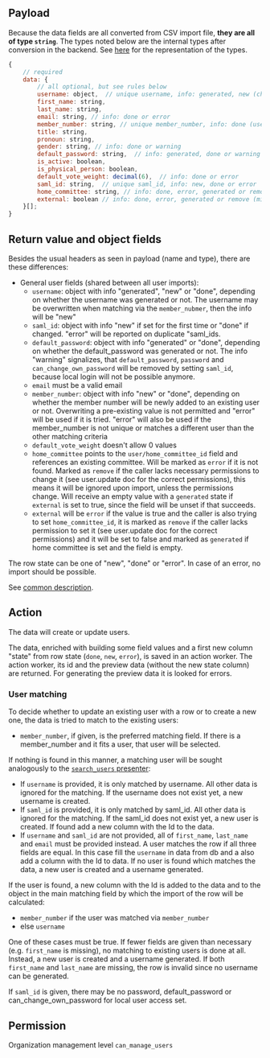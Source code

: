 ## Payload

Because the data fields are all converted from CSV import file, **they are all of type `string`**. 
The types noted below are the internal types after conversion in the backend. See [here](preface_special_imports.md#internal-types) for the representation of the types.
```js
{
    // required
    data: {
        // all optional, but see rules below
        username: object,  // unique username, info: generated, new (changed via member_number matching), done or error
        first_name: string,
        last_name: string,
        email: string, // info: done or error
        member_number: string, // unique member_number, info: done (used as matching field), new (newly added) or error
        title: string,
        pronoun: string,
        gender: string, // info: done or warning
        default_password: string,  // info: generated, done or warning
        is_active: boolean,
        is_physical_person: boolean,
        default_vote_weight: decimal(6),  // info: done or error
        saml_id: string,  // unique saml_id, info: new, done or error
        home_committee: string, // info: done, error, generated or remove (missing field permission)
        external: boolean // info: done, error, generated or remove (missing field permission)
    }[];
}
```
## Return value and object fields

Besides the usual headers as seen in payload (name and type), there are these differences:

- General user fields (shared between all user imports):
    - `username`: object with info "generated", "new" or "done", depending on whether the username was generated or not. The username may be overwritten when matching via the `member_nubmer`, then the info will be "new"
    - `saml_id`: object with info "new" if set for the first time or "done" if changed. "error" will be reported on duplicate "saml_ids.
    - `default_password`: object with info "generated" or "done", depending on whether the default_password was generated or not. The info "warning" signalizes, that `default_password`, `password` and `can_change_own_password` will be removed by setting `saml_id`, because local login will not be possible anymore.
    - `email` must be a valid email
    - `member_number`: object with info "new" or "done", depending on whether the member number will be newly added to an existing user or not. Overwriting a pre-existing value is not permitted and "error" will be used if it is tried. "error" will also be used if the member_number is not unique or matches a different user than the other matching criteria
    - `default_vote_weight` doesn't allow 0 values
    - `home_committee` points to the `user/home_committee_id` field and references an existing committee. Will be marked as `error` if it is not found. Marked as `remove` if the caller lacks necessary permissions to change it (see user.update doc for the correct permissions), this means it will be ignored upon import, unless the permissions change. Will receive an empty value with a `generated` state if `external` is set to true, since the field will be unset if that succeeds.
    - `external` will be `error` if the value is true and the caller is also trying to set `home_committee_id`, it is marked as `remove` if the caller lacks permission to set it (see user.update doc for the correct permissions) and it will be set to false and marked as `generated` if home committee is set and the field is empty.


The row state can be one of "new", "done" or "error". In case of an error, no import should be possible.

See [common description](preface_special_imports.md#general-format-of-the-result-send-to-the-client-for-preview).


## Action
The data will create or update users.

The data, enriched with building some field values and a first new column "state" from row state (`done`, `new`, `error`), is saved in an action worker. The action worker, its id and the preview data (without the new state column) are returned. For generating the preview data it is looked for errors.

### User matching

To decide whether to update an existing user with a row or to create a new one, the data is tried to match to the existing users:
- `member_number`, if given, is the preferred matching field. If there is a member_number and it fits a user, that user will be selected.

If nothing is found in this manner, a matching user will be sought analogously to the [`search_users` presenter](search_users.md#logic):
- If `username` is provided, it is only matched by username. All other data is ignored for the matching. If the username does not exist yet, a new username is created.
- If `saml_id` is provided, it is only matched by saml_id. All other data is ignored for the matching. If the saml_id does not exist yet, a new user is created. If found add a new column with the Id to the data.
- If `username` and `saml_id` are not provided, all of `first_name`, `last_name` and `email` must be provided instead. A user matches the row if all three fields are equal. In this case fill the `username` in data from db and a also add a column with the Id to data. If no user is found which matches the data, a new user is created and a username generated.

If the user is found, a new column with the Id is added to the data and to the object in the main matching field by which the import of the row will be calculated:
- `member_number` if the user was matched via `member_number`
- else `username`

One of these cases must be true. If fewer fields are given than necessary (e.g. `first_name` is missing), no matching to existing users is done at all. Instead, a new user is created and a username generated. If both `first_name` and `last_name` are missing, the row is invalid since no username can be generated.

If `saml_id` is given, there may be no password, default_password or can_change_own_password for local user access set.

## Permission
Organization management level `can_manage_users`